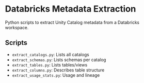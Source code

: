 # Databricks Metadata Extraction

Python scripts to extract Unity Catalog metadata from a Databricks workspace.

## Scripts

- `extract_catalogs.py`: Lists all catalogs
- `extract_schemas.py`: Lists schemas per catalog
- `extract_tables.py`: Lists tables/views
- `extract_columns.py`: Describes table structure
- `extract_usage_stats.py`:  Usage and lineage
